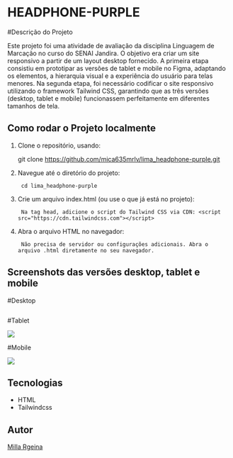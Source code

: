 # HEADPHONE-PURPLE

#Descrição do Projeto

Este projeto foi uma atividade de avaliação da disciplina Linguagem de Marcação no curso do SENAI Jandira. O objetivo era criar um site responsivo a partir de um layout desktop fornecido. A primeira etapa consistiu em prototipar as versões de tablet e mobile no Figma, adaptando os elementos, a hierarquia visual e a experiência do usuário para telas menores. Na segunda etapa, foi necessário codificar o site responsivo utilizando o framework Tailwind CSS, garantindo que as três versões (desktop, tablet e mobile) funcionassem perfeitamente em diferentes tamanhos de tela.

## Como rodar o Projeto localmente

1. Clone o repositório, usando: 

    git clone https://github.com/mica635mrlv/lima_headphone-purple.git

2. Navegue até o diretório do projeto: 
    
        cd lima_headphone-purple

3. Crie um arquivo index.html (ou use o que já está no projeto):

        Na tag head, adicione o script do Tailwind CSS via CDN: <script src="https://cdn.tailwindcss.com"></script>

4. Abra o arquivo HTML no navegador:

        Não precisa de servidor ou configurações adicionais. Abra o arquivo .html diretamente no seu navegador.

## Screenshots das versões desktop, tablet e mobile

#Desktop

![]()

#Tablet

![](img/Tablet.jpeget.jpeg)

#Mobile

![](img/Mobile.jpeg.jpeg)

## Tecnologias

* HTML
* Tailwindcss

## Autor

[Milla Rgeina](https://www.linkedin.com/in/milla-regina-468020206)

